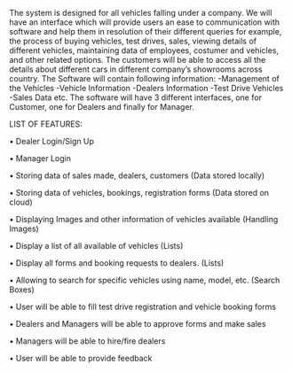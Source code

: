 The system is designed for all vehicles falling under a company. We will have an interface which will provide users an ease to communication with software and help them in resolution of their different queries for example, the process of buying vehicles, test drives, sales, viewing details of different vehicles, maintaining data of employees, costumer and vehicles, and other related options. The customers will be able to access all the details about different cars in different company’s showrooms across country. The Software will contain following information:
-Management of the Vehicles 
-Vehicle Information
-Dealers Information
-Test Drive Vehicles
-Sales Data etc.
The software will have 3 different interfaces, one for Customer, one for Dealers and finally for Manager.

LIST OF FEATURES:

•	Dealer Login/Sign Up

•	Manager Login

•	Storing data of sales made, dealers, customers (Data stored locally)

•	Storing data of vehicles, bookings, registration forms (Data stored on cloud)

•	Displaying Images and other information of vehicles available (Handling Images)

•	Display a list of all available of vehicles (Lists)

•	Display all forms and booking requests to dealers. (Lists)

•	Allowing to search for specific vehicles using name, model, etc. (Search Boxes)

•	User will be able to fill test drive registration and vehicle booking forms

•	Dealers and Managers will be able to approve forms and make sales

•	Managers will be able to hire/fire dealers

•	User will be able to provide feedback
